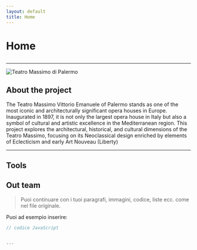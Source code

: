 ```yaml
---
layout: default
title: Home
---
```


# Home

<!-- Navigazione personalizzata -->
<nav style="margin-bottom: 30px;">
  
</nav>

---
![Teatro Massimo di Palermo](https://images.pexels.com/photos/12615316/pexels-photo-12615316.jpeg)
## About the project

The Teatro Massimo Vittorio Emanuele of Palermo stands as one of the most iconic and architecturally significant opera houses in Europe. Inaugurated in 1897, it is not only the largest opera house in Italy but also a symbol of cultural and artistic excellence in the Mediterranean region. This project explores the architectural, historical, and cultural dimensions of the Teatro Massimo, focusing on its Neoclassical design enriched by elements of Eclecticism and early Art Nouveau (Liberty)

---

## Tools






## Out team

> Puoi continuare con i tuoi paragrafi, immagini, codice, liste ecc. come nel file originale.

Puoi ad esempio inserire:

```js
// codice JavaScript


---






